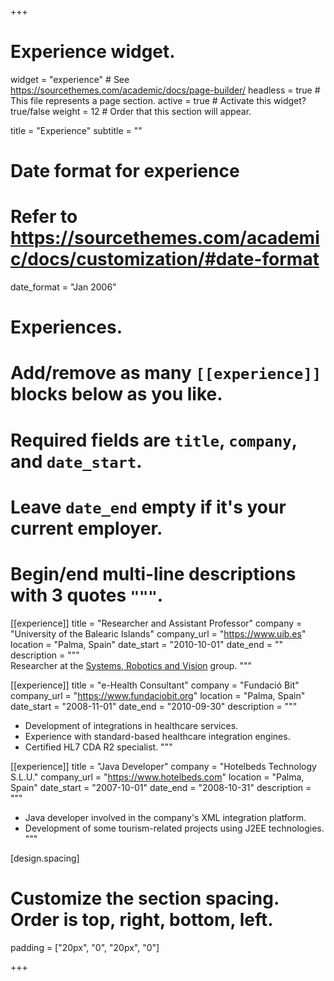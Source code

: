 +++
# Experience widget.
widget = "experience"  # See https://sourcethemes.com/academic/docs/page-builder/
headless = true  # This file represents a page section.
active = true  # Activate this widget? true/false
weight = 12  # Order that this section will appear.

title = "Experience"
subtitle = ""

# Date format for experience
#   Refer to https://sourcethemes.com/academic/docs/customization/#date-format
date_format = "Jan 2006"

# Experiences.
#   Add/remove as many `[[experience]]` blocks below as you like.
#   Required fields are `title`, `company`, and `date_start`.
#   Leave `date_end` empty if it's your current employer.
#   Begin/end multi-line descriptions with 3 quotes `"""`.
[[experience]]
  title = "Researcher and Assistant Professor"
  company = "University of the Balearic Islands"
  company_url = "https://www.uib.es"
  location = "Palma, Spain"
  date_start = "2010-10-01"
  date_end = ""
  description = """
  <br />
  Researcher at the [Systems, Robotics and Vision](http://srv.uib.es) group.
  """

[[experience]]
  title = "e-Health Consultant"
  company = "Fundació Bit"
  company_url = "https://www.fundaciobit.org"
  location = "Palma, Spain"
  date_start = "2008-11-01"
  date_end = "2010-09-30"
  description = """
  <br />
  * Development of integrations in healthcare services.
  * Experience with standard-based healthcare integration engines.
  * Certified HL7 CDA R2 specialist.
  """

[[experience]]
  title = "Java Developer"
  company = "Hotelbeds Technology S.L.U."
  company_url = "https://www.hotelbeds.com"
  location = "Palma, Spain"
  date_start = "2007-10-01"
  date_end = "2008-10-31"
  description = """
  <br />  
  * Java developer involved in the company's XML integration platform. 
  * Development of some tourism-related projects using J2EE technologies.
  """

[design.spacing]
  # Customize the section spacing. Order is top, right, bottom, left.
  padding = ["20px", "0", "20px", "0"]

+++
